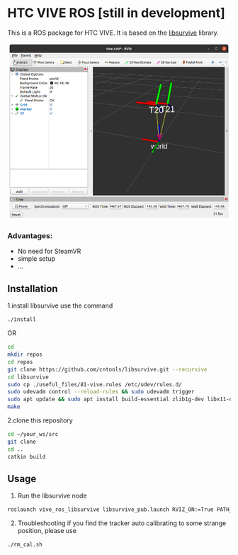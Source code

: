 # HTC VIVE ROS [still in development]
This is a ROS package for HTC VIVE. It is based on the [libsurvive](https://github.com/cntools/libsurvive) library.

![](images/Screenshot%20from%202024-10-27%2015-31-07.png)


### Advantages:
- No need for SteamVR
- simple setup
- ...

## Installation
1.install libsurvive
use the command
```bash
./install
```
OR
```bash
cd
mkdir repos
cd repos
git clone https://github.com/cntools/libsurvive.git --recursive
cd libsurvive
sudo cp ./useful_files/81-vive.rules /etc/udev/rules.d/
sudo udevadm control --reload-rules && sudo udevadm trigger
sudo apt update && sudo apt install build-essential zlib1g-dev libx11-dev libusb-1.0-0-dev freeglut3-dev liblapacke-dev libopenblas-dev libatlas-base-dev cmake
make
```

2.clone this repository
```bash
cd ~/your_ws/src
git clone
cd ..
catkin build
```

## Usage
1. Run the libsurvive node
```bash
roslaunch vive_ros_libsurvive libsurvive_pub.launch RVIZ_ON:=True PATH_ON:=True
```

2. Troubleshooting
if you find the tracker auto calibrating to some strange position, please use
```bash
./rm_cal.sh
```